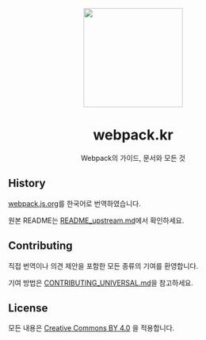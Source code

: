 <div align="center">
  <a href="https://github.com/line/webpack.kr">
    <img width="200" height="200" src="https://webpack.js.org/assets/icon-square-big.svg" />
  </a>
  <h1>webpack.kr</h1>

Webpack의 가이드, 문서와 모든 것 

</div>

## History

[webpack.js.org](https://github.com/webpack/webpack.js.org)를 한국어로 번역하였습니다. 

원본 README는 [README_upstream.md](README_upstream.md)에서 확인하세요. 

## Contributing

직접 번역이나 의견 제안을 포함한 모든 종류의 기여를 환영합니다.

기여 방법은 [CONTRIBUTING_UNIVERSAL.md](CONTRIBUTING_UNIVERSAL.md)을 참고하세요.

## License

모든 내용은 [Creative Commons BY 4.0][license-url] 을 적용합니다. 



[license-url]: https://creativecommons.org/licenses/by/4.0/